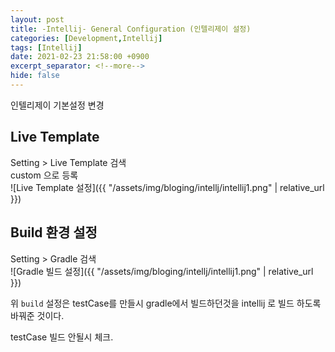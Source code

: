 ```yaml
---
layout: post
title: -Intellij- General Configuration (인텔리제이 설정)
categories: [Development,Intellij]
tags: [Intellij]
date: 2021-02-23 21:58:00 +0900
excerpt_separator: <!--more-->
hide: false
---
```

 인텔리제이 기본설정 변경
<!--more-->

##  Live Template
Setting > Live Template 검색  
custom 으로 등록  
![Live Template 설정]({{ "/assets/img/bloging/intellj/intellij1.png" | relative_url }})  

## Build 환경 설정  
Setting > Gradle 검색  
![Gradle 빌드 설정]({{ "/assets/img/bloging/intellj/intellij1.png" | relative_url }})

위 `build` 설정은 testCase를 만들시 gradle에서 빌드하던것을 intellij 로 빌드 하도록 바꿔준 것이다.

testCase 빌드 안될시 체크.
